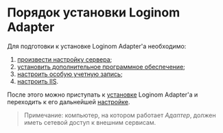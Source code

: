# Порядок установки Loginom Adapter

Для подготовки к установке Loginom Adapter'а необходимо:

1. [произвести настройку сервера](./prepare.md);
1. [установить дополнительное программное обеспечение](./additional-soft.md);
1. [настроить особую учетную запись](./special-user.md);
1. [настроить IIS](./iis-config.md).

После этого можно приступать к [установке](./setup.md) Loginom Adapter'а и переходить к его дальнейшей [настройке](../config/README.md).

> Примечание: компьютер, на котором работает *Адаптер*, должен иметь сетевой доступ к внешним сервисам.
